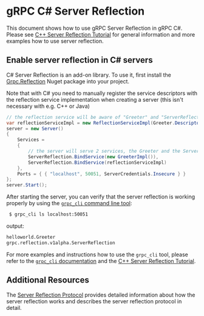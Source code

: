 # gRPC C# Server Reflection

This document shows how to use gRPC Server Reflection in gRPC C#.
Please see [C++ Server Reflection Tutorial](../server_reflection_tutorial.md)
for general information and more examples how to use server reflection.

## Enable server reflection in C# servers

C# Server Reflection is an add-on library.
To use it, first install the [Grpc.Reflection](https://www.nuget.org/packages/Grpc.Reflection/)
Nuget package into your project.

Note that with C# you need to manually register the service
descriptors with the reflection service implementation when creating a server
(this isn't necessary with e.g. C++ or Java)
```csharp
// the reflection service will be aware of "Greeter" and "ServerReflection" services.
var reflectionServiceImpl = new ReflectionServiceImpl(Greeter.Descriptor, ServerReflection.Descriptor);
server = new Server()
{
    Services =
    {
        // the server will serve 2 services, the Greeter and the ServerReflection
        ServerReflection.BindService(new GreeterImpl()),
        ServerReflection.BindService(reflectionServiceImpl)
    },
    Ports = { { "localhost", 50051, ServerCredentials.Insecure } }
};
server.Start();
```

After starting the server, you can verify that the server reflection
is working properly by using the [`grpc_cli` command line
tool](https://github.com/grpc/grpc/blob/master/doc/command_line_tool.md):

 ```sh
  $ grpc_cli ls localhost:50051
  ```

  output:
  ```sh
  helloworld.Greeter
  grpc.reflection.v1alpha.ServerReflection
  ```

  For more examples and instructions how to use the `grpc_cli` tool,
  please refer to the [`grpc_cli` documentation](../command_line_tool.md)
  and the [C++ Server Reflection Tutorial](../server_reflection_tutorial.md).

## Additional Resources

The [Server Reflection Protocol](../server-reflection.md) provides detailed
information about how the server reflection works and describes the server reflection
protocol in detail.
